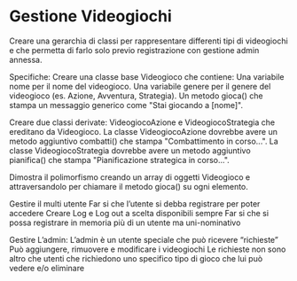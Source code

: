 # Gestione Videogiochi
Creare una gerarchia di classi per rappresentare differenti tipi di videogiochi e che permetta di farlo solo previo registrazione con gestione admin annessa.

Specifiche:
Creare una classe base Videogioco che contiene:
Una variabile nome per il nome del videogioco.
Una variabile genere per il genere del videogioco (es. Azione, Avventura, Strategia).
Un metodo gioca() che stampa un messaggio generico come "Stai giocando a [nome]".

Creare due classi derivate: 
VideogiocoAzione e VideogiocoStrategia che ereditano da Videogioco.
La classe VideogiocoAzione dovrebbe avere un metodo aggiuntivo combatti() che stampa "Combattimento in corso...".
La classe VideogiocoStrategia dovrebbe avere un metodo aggiuntivo pianifica() che stampa "Pianificazione strategica in corso...".

Dimostra il polimorfismo 
creando un array di oggetti Videogioco e attraversandolo per chiamare il metodo gioca() su ogni elemento.

Gestire il multi utente
Far si che l’utente si debba registrare per poter accedere
Creare Log e Log out a scelta disponibili sempre
Far si che si possa registrare in memoria più di un utente ma uni-nominativo 


Gestire L’admin:
L’admin è un utente speciale che può ricevere “richieste”
Può aggiungere, rimuovere e modificare i videogiochi
Le richieste non sono altro che utenti che richiedono uno specifico tipo di gioco che lui può vedere e/o eliminare
